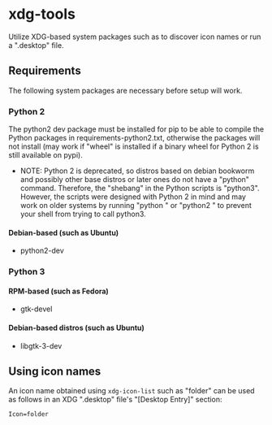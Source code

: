 # xdg-tools
Utilize XDG-based system packages such as to discover icon names or run a ".desktop" file.


## Requirements
The following system packages are necessary before setup will work.

### Python 2
The python2 dev package must be installed for pip to be able to compile the Python packages in requirements-python2.txt, otherwise the packages will not install (may work if "wheel" is installed if a binary wheel for Python 2 is still available on pypi).
- NOTE: Python 2 is deprecated, so distros based on debian bookworm and possibly other base distros or later ones do not have a "python" command. Therefore, the "shebang" in the Python scripts is "python3". However, the scripts were designed with Python 2 in mind and may work on older systems by running "python <scriptname>" or "python2 <scriptname>" to prevent your shell from trying to call python3.

#### Debian-based (such as Ubuntu)
- python2-dev

### Python 3

#### RPM-based (such as Fedora)
- gtk-devel

#### Debian-based distros (such as Ubuntu)
- libgtk-3-dev


## Using icon names
An icon name obtained using `xdg-icon-list` such as "folder" can be used as follows in an XDG ".desktop" file's "[Desktop Entry]" section:
```
Icon=folder
```
